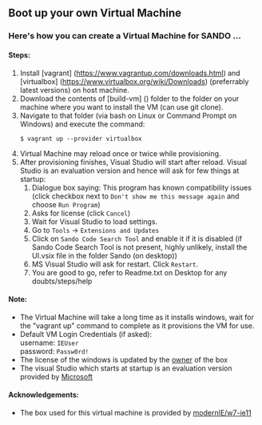 ## Boot up your own Virtual Machine

### Here's how you can create a Virtual Machine for SANDO ...

#### Steps:
1. Install [vagrant] (https://www.vagrantup.com/downloads.html) and [virtualbox] (https://www.virtualbox.org/wiki/Downloads) (preferrably latest versions) on host machine.
2. Download the contents of [build-vm] () folder to the folder on your machine where you want to install the VM (can use git clone).
3. Navigate to that folder (via bash on Linux or Command Prompt on Windows) and execute the command:  
    ```
    $ vagrant up --provider virtualbox
    ```
4. Virtual Machine may reload once or twice while provisioning.
5. After provisioning finishes, Visual Studio will start after reload. Visual Studio is an evaluation version and hence will ask for few things at startup:
    1. Dialogue box saying: This program has known compatibility issues (click checkbox next to `Don't show me this message again` and choose `Run Program`)
    2. Asks for license (click `Cancel`)
    3. Wait for Visual Studio to load settings.
    5. Go to `Tools` -> `Extensions and Updates`
    6. Click on `Sando Code Search Tool` and enable it if it is disabled (if Sando Code Search Tool is not present, highly unlikely, install the UI.vsix file in the folder Sando (on desktop))
    7. MS Visual Studio will ask for restart. Click `Restart`.
    8. You are good to go, refer to Readme.txt on Desktop for any doubts/steps/help

#### Note:  
 -  The Virtual Machine will take a long time as it installs windows, wait for the "vagrant up" command to complete as it provisions the VM for use.
 -  Default VM Login Credentials (if asked):  
      username: `IEUser`  
      password: `Passw0rd!`
 -  The license of the windows is updated by the [owner](https://atlas.hashicorp.com/modernIE/boxes/w7-ie11) of the box
 -  The visual Studio which starts at startup is an evaluation version provided by [Microsoft](https://www.microsoft.com/en-US/Download/details.aspx?id=30654)
 
#### Acknowledgements:
 - The box used for this virtual machine is provided by [modernIE/w7-ie11](https://atlas.hashicorp.com/modernIE/boxes/w7-ie11)
 
